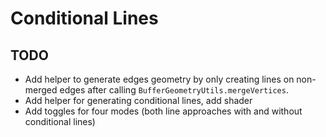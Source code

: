 # Conditional Lines

## TODO
- Add helper to generate edges geometry by only creating lines on non-merged edges after calling `BufferGeometryUtils.mergeVertices`.
- Add helper for generating conditional lines, add shader
- Add toggles for four modes (both line approaches with and without conditional lines)
